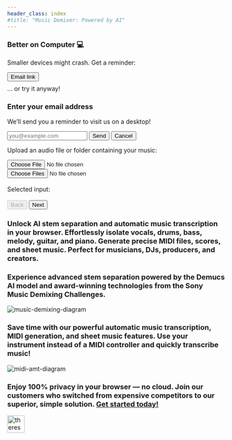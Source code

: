 ```yaml
---
header_class: index
#title: "Music Demixer: Powered by AI"
---
```

<script src="app.js" type="module"></script>
<script src="https://cdn.jsdelivr.net/npm/fflate@0.8.0/umd/index.js"></script>

<a id="demixer-app" class="hidden-anchor"></a>

<!-- Anchor for scrolling, if needed -->
<a id="demixer-app" class="hidden-anchor"></a>

<!-- Mobile-Only Warning Banner/Card -->
<section class="info-section" id="mobile-warning-container">
  <h3>Better on Computer 💻</h3>
  <p>Smaller devices might crash. Get a reminder:</p>
  <div class="mobile-warning-actions">
    <button id="email-reminder-btn" class="highlight-btn">Email link</button>
  </div>
  <p style="margin-top: 0.5rem;">
    … or try it anyway!
  </p>
</section>

<!-- Hidden Modal for Email Collection -->
<div id="email-modal" class="modal">
  <div class="modal-content">
    <h3>Enter your email address</h3>
    <p>We’ll send you a reminder to visit us on a desktop!</p>
    <input
      type="email"
      id="email-input"
      placeholder="you@example.com"
      class="email-input"
    />
    <button id="email-send-btn" class="highlight-btn">Send</button>
    <button id="email-cancel-btn" class="cancel-btn">Cancel</button>
  </div>
</div>

<!-- Wizard sections here... -->
<div class="wizard-container">
  <div id="wizard-step-1" class="wizard-step">
    <p id="usage-limits"></p>
    <p>Upload an audio file or folder containing your music:</p>
    <div class="input-group">
        <input type="file" id="audio-upload" aria-label="Choose a file">
    </div>
    <div class="input-group">
        <input type="file" id="batch-upload" webkitdirectory directory multiple aria-label="Choose a folder">
    </div>
    <br>
    <div id="selectedInputMessage">Selected input:</div>
    <br>
    <p id="upload-error" class="error-message" style="display:none"></p>
    <div class="wizard-footer">
      <button id="prev-step-1" class="wizard-prev-btn" disabled>Back</button>
      <button id="next-step-1" class="wizard-next-btn">Next</button>
    </div>
  </div>
  <div id="wizard-step-2" class="wizard-step" style="display: none;">
    <p>Choose your parameters</p>
    <div class="columns-container">
      <div class="column">
        <b>Mode:</b>
        <form id="processingPickerForm">
          <div>
            <input type="radio" id="stems" name="processingMode" value="stems" checked>
            <label for="stems">Stems</label>
          </div>
          <div>
            <input type="radio" id="both" name="processingMode" value="both">
            <label for="both">Stems + MIDI music transcription</label>
          </div>
          <div>
            <input type="radio" id="midi" name="processingMode" value="midi">
            <label for="midi">MIDI music transcription only</label>
          </div>
        </form>
      <b><a href="javascript:void(0);" id="midiTooltipToggle" style="text-decoration: none; cursor: pointer;">ℹ️</a></b>
      <div id="midiTooltip" style="display: none;">
        <a href="/getting-started/2024/12/07/Music-transcription-feature">Learn more about our MIDI and MusicXML music transcription features</a>
      </div>
      </div>
      <div class="column">
        <b>Components:</b>
        <form id="modelPickerForm">
          <div>
            <input type="checkbox" id="vocals" name="feature" value="vocals" checked>
            <label for="vocals">Vocals</label>
          </div>
          <div>
            <input type="checkbox" id="drums" name="feature" value="drums" checked>
            <label for="drums">Drums</label>
          </div>
          <div>
            <input type="checkbox" id="bass" name="feature" value="bass" checked>
            <label for="bass">Bass</label>
          </div>
          <div>
            <input type="checkbox" id="melody" name="feature" value="melody" checked>
            <label for="melody">Melody</label>
          </div>
          <div>
            <input type="checkbox" id="instrumental" name="feature" value="instrumental" checked>
            <label for="instrumental">Instrumental</label>
          </div>
          <div>
            <input type="checkbox" id="piano" name="feature" value="piano">
            <label for="piano">Piano</label>
          </div>
          <div>
            <input type="checkbox" id="guitar" name="feature" value="guitar">
            <label for="guitar">Guitar</label>
          </div>
          <div>
            <input type="checkbox" id="other_melody" name="feature" value="other_melody">
            <label for="other_melody">Other melody (violin, flute, etc.)</label>
          </div>
        </form>
      <b><a href="javascript:void(0);" id="componentTooltipToggle" style="text-decoration: none; cursor: pointer;">ℹ️</a></b>
      <div id="componentTooltip" style="display: none;">
        Picking "melody" or "instrumental" may add more components automatically.
      </div>
      </div>
      <div class="column">
          <b>Quality:</b>
          <form id="qualityPickerForm">
            <div>
              <input type="radio" id="default-quality" name="quality" value="default" checked>
              <label for="default-quality">Default</label>
            </div>
            <div>
              <input type="radio" id="medium-quality" name="quality" value="medium" disabled>
              <label for="medium-quality">Medium 🔒</label>
            </div>
            <div>
              <input type="radio" id="high-quality" name="quality" value="high" disabled>
              <label for="high-quality">High 🔒</label>
            </div>
          </form>
      <b><a href="javascript:void(0);" id="qualityTooltipToggle" style="text-decoration: none; cursor: pointer;">ℹ️</a></b>
      <div id="qualityTooltip" style="display: none;">
        Higher quality is slower, depending on total number of components.
      </div>
      </div>
      <div class="column">
      <b><a href="javascript:void(0);" id="advancedSettingsToggle" style="text-decoration: none; cursor: pointer;">Advanced &#x25BC;</a></b>
      <div id="advancedSettings" style="display: none;">
          <b>Wav bit depth:</b>
          <form id="bitPickerForm">
          <div>
              <input type="radio" id="16bit" name="bit-depth" value="16bit" checked>
              <label for="16bit">16-bit</label>
          </div>
          <div>
              <input type="radio" id="32bit" name="bit-depth" value="32bit">
              <label for="32bit">32-bit</label>
          </div>
          </form>
          <br>
          <b>Max memory:</b>
          <form id="memorySelectorForm">
          <div>
              <input type="radio" id="4gb" name="memory" value="4gb">
              <label for="4gb">4 GB (slowest)</label>
          </div>
          <div>
              <input type="radio" id="8gb" name="memory" value="8gb" checked>
              <label for="8gb">8 GB (2x faster)</label>
          </div>
          <div>
              <input type="radio" id="16gb" name="memory" value="16gb">
              <label for="16gb">16 GB (4x faster)</label>
          </div>
          <div>
              <input type="radio" id="32gb" name="memory" value="32gb">
              <label for="32gb">32 GB (8x faster)</label>
          </div>
          </form>
          <br>
          ℹ️ Read our <a href="/faqs" target="_blank" rel="noopener noreferrer">FAQs</a> to explain these settings
      </div>
      </div>
    </div>
    <div class="cta-legend">
      <p id="pro-cta">🔒 <a href="/pricing#subscribe-today" target="_blank" rel="noopener noreferrer">Click here to unlock higher qualities!</a></p>
    </div>
    <div class="wizard-footer">
      <button id="prev-step-2" class="wizard-prev-btn">Back</button>
      <button id="next-step-2" class="wizard-next-btn">Start job</button>
    </div>
    <!-- Overlay and Spinner -->
    <div id="step2-overlay" class="overlay" style="display: none;">
        <h3 style="color: #ffffff; margin-top: 20px;">Downloading model files...</h3>
        <div class="loader" id="step2-spinner"></div>
    </div>
  </div>
  <div id="wizard-step-3" class="wizard-step" style="display: none;">
  <p>Progress and outputs</p>
    🚫 To cancel the current job, refresh the page
    <div class="progress-container">
      <div class="progress-text" id="inference-progress-text">Stems progress...</div>
      <div class="progress-bar" id="inference-progress-bar-outer">
          <div class="progress-bar-inner" id="inference-progress-bar" style="width: 0%"></div>
      </div>
      <div class="progress-text" id="midi-progress-text">MIDI progress...</div>
      <div class="progress-bar" id="midi-progress-bar-outer">
          <div class="progress-bar-inner" id="midi-progress-bar" style="width: 0%"></div>
      </div>
      <b>Slow?</b> Start a new job and set Advanced -> Max memory higher. Read <a href="/getting-started/2024/09/20/How-to-pick-max-memory" target="_blank" alt="memory-guide" rel="noopener noreferrer">our guide for info</a> 💻
    </div>
    <div class="output-container">
      <div class="output-text" id="output-progress-text">Outputs...</div>
      <div class="output-link-container" id="output-links">
      </div>
    </div>
    <br>
    <div class="wizard-footer">
      <button id="prev-step-3" class="wizard-prev-btn" disabled>Back</button>
      <button id="next-step-3-sheet-music" class="wizard-next-btn highlight-btn" disabled>
        View and print sheet music (New! 🌟)
      </button>
      <button id="next-step-3-new-job" class="wizard-next-btn" disabled>New job</button>
    </div>
  </div>
  <div id="wizard-step-4-sheet-music" class="wizard-step" style="display: none;">
  <p>View and print generated sheet music</p>
  <!-- We'll create this container for the clickable links -->
  <div id="instrument-links">
    <!-- Example: "Open, print, and save sheet music for:" -->
    <p>Open, print, and save sheet music for:</p>
    <!-- We'll populate links here (Guitar, Vocals, Bass) via JavaScript -->
  </div>
  <div class="wizard-footer">
    <button id="prev-step-4" class="wizard-prev-btn">Back</button>
    <button id="next-step-4" class="wizard-next-btn">New job</button>
  </div>
  </div>
</div>

<!-- 4. Original Info/CTA Prompt -->
<section class="info-section">
  <h3>
    Unlock <b>AI stem separation</b> and
    <b>automatic music transcription</b> in your browser.
    Effortlessly isolate vocals, drums, bass, melody, guitar, and piano.
    Generate precise MIDI files, scores, and sheet music.
    Perfect for musicians, DJs, producers, and creators.
  </h3>
</section>

<!-- 5. Stem Separation Description & Diagram -->
<section class="info-section">
  <h3>
    Experience advanced stem separation powered by the
    <b>Demucs AI model</b> and award-winning technologies
    from the Sony Music Demixing Challenges.
  </h3>
</section>

<section class="image-section">
  <img
    id="music-demix-img"
    class="title-img"
    src="/assets/images/music-demix.webp"
    alt="music-demixing-diagram"
  />
</section>

<!-- 6. MIDI & Sheet Music Description & Diagram -->
<section class="info-section">
  <h3>
    Save time with our powerful <b>automatic music transcription</b>,
    <b>MIDI generation</b>, and <b>sheet music</b> features.
    Use your instrument instead of a MIDI controller and quickly transcribe music!
  </h3>
</section>

<section class="image-section">
  <img
    id="amt-img"
    class="title-img"
    src="/assets/images/midi-amt.webp"
    alt="midi-amt-diagram"
  />
</section>

<!-- 7. Final Privacy & Offline Blurb -->
<section class="info-section">
  <h3>
    Enjoy <b>100% privacy in your browser</b> — no cloud.
    Join our customers who switched from expensive competitors
    to our superior, simple solution. <a href="/#demixer-app">Get started today!</a>
  </h3>
</section>

<section class="featured-section">
<div class="featured-badges">
<a href="https://theresanaiforthat.com/ai/free-music-demixer/?ref=featured&v=691965" target="_blank"><img height="40" src="https://media.theresanaiforthat.com/featured5.png" alt="theresanaiforthat-promo"></a>
</div>
</section>
